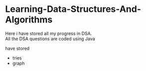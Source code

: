 # Learning-Data-Structures-And-Algorithms
Here i have stored all my progress in DSA.
<br>
All the DSA questions are coded using Java

have stored
* tries
* graph
